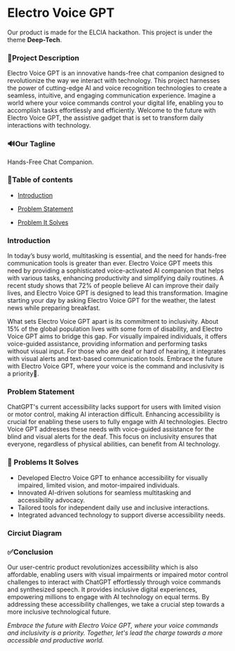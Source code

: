 # Electro Voice GPT 
Our product is made for the ELCIA hackathon. This project is under the theme **Deep-Tech**.

 ### 🌟Project Description 
 
 Electro Voice GPT is an innovative hands-free chat companion designed to revolutionize the way we interact with technology. This project harnesses the power of cutting-edge AI and voice recognition technologies to create a seamless, intuitive, and engaging communication experience. Imagine a world where your voice commands control your digital life, enabling you to accomplish tasks effortlessly and efficiently. Welcome to the future with Electro Voice GPT, the assistive gadget that is set to transform daily interactions with technology.

 ### 🔊Our Tagline 
Hands-Free Chat Companion. 

### 📝Table of contents
* [Introduction](#introduction)

* [Problem Statement](#problem-statement)

* [Problem It Solves](#problem-it-solves)

 ### Introduction 

In today’s busy world, multitasking is essential, and the need for hands-free communication tools is greater than ever. Electro Voice GPT meets this need by providing a sophisticated voice-activated AI companion that helps with various tasks, enhancing productivity and simplifying daily routines. A recent study shows that 72% of people believe AI can improve their daily lives, and Electro Voice GPT is designed to lead this transformation. Imagine starting your day by asking Electro Voice GPT for the weather, the latest news while preparing breakfast.

What sets Electro Voice GPT apart is its commitment to inclusivity. About 15% of the global population lives with some form of disability, and Electro Voice GPT aims to bridge this gap. For visually impaired individuals, it offers voice-guided assistance, providing information and performing tasks without visual input. For those who are deaf or hard of hearing, it integrates with visual alerts and text-based communication tools. Embrace the future with Electro Voice GPT, where your voice is the command and inclusivity is a priority🌟.

 ### Problem Statement 

ChatGPT's current accessibility lacks support for users with limited vision or motor control, making AI interaction difficult. Enhancing accessibility is crucial for enabling these users to fully engage with AI technologies. Electro Voice GPT addresses these needs with voice-guided assistance for the blind and visual alerts for the deaf. This focus on inclusivity ensures that everyone, regardless of physical abilities, can benefit from AI technology.

### 🔎 Problems It Solves 

* Developed Electro Voice GPT to enhance accessibility for visually impaired, limited vision, and motor-impaired individuals.
* Innovated AI-driven solutions for seamless multitasking and accessibility advocacy.
* Tailored tools for independent daily use and inclusive interactions.
* Integrated advanced technology to support diverse accessibility needs.

### Circiut Diagram


### ✅Conclusion

Our user-centric product revolutionizes accessibility which is also affordable, enabling users with visual impairments or impaired motor control challenges to interact with ChatGPT effortlessly through voice commands and synthesized speech. It provides inclusive digital experiences, empowering millions to engage with AI technology on equal terms. By addressing these accessibility challenges, we take a crucial step towards a more inclusive technological future.

*Embrace the future with Electro Voice GPT, where your voice commands and inclusivity is a priority. Together, let's lead the charge towards a more accessible and productive world.*













 

